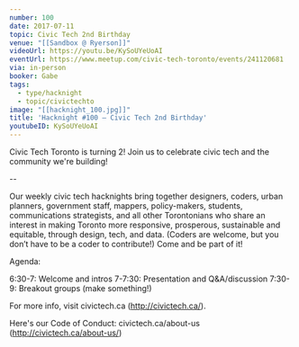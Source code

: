 ```yaml
---
number: 100
date: 2017-07-11
topic: Civic Tech 2nd Birthday
venue: "[[Sandbox @ Ryerson]]"
videoUrl: https://youtu.be/KySoUYeUoAI
eventUrl: https://www.meetup.com/civic-tech-toronto/events/241120681
via: in-person
booker: Gabe
tags:
  - type/hacknight
  - topic/civictechto
image: "[[hacknight_100.jpg]]"
title: 'Hacknight #100 – Civic Tech 2nd Birthday'
youtubeID: KySoUYeUoAI
---
```


Civic Tech Toronto is turning 2! Join us to celebrate civic tech and the community we're building!

--

Our weekly civic tech hacknights bring together designers, coders, urban planners, government staff, mappers, policy-makers, students, communications strategists, and all other Torontonians who share an interest in making Toronto more responsive, prosperous, sustainable and equitable, through design, tech, and data. (Coders are welcome, but you don’t have to be a coder to contribute!) Come and be part of it!

Agenda:

6:30-7: Welcome and intros
7-7:30: Presentation and Q&A/discussion
7:30-9: Breakout groups (make something!)

For more info, visit civictech.ca (http://civictech.ca/).

Here's our Code of Conduct: civictech.ca/about-us (http://civictech.ca/about-us/)